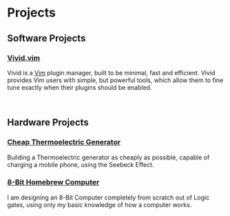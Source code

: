 # Projects

<!-- METADATA
###AUTHOR###:Alex Vear
-->

## Software Projects

### [Vivid.vim](https://github.com/axvr/vivid.vim)

Vivid is a [Vim](https://www.vim.org) plugin manager, built to be minimal, fast
and efficient. Vivid provides Vim users with simple, but powerful tools, which
allow them to fine tune exactly when their plugins should be enabled.

<br>

## Hardware Projects

### [Cheap Thermoelectric Generator](/projects/TEG)

Building a Thermoelectric generator as cheaply as possible, capable of charging
a mobile phone, using the Seebeck Effect.

### [8-Bit Homebrew Computer](/projects/8-Bit-HBC)

I am designing an 8-Bit Computer completely from scratch out of Logic gates,
using only my basic knowledge of how a computer works.
